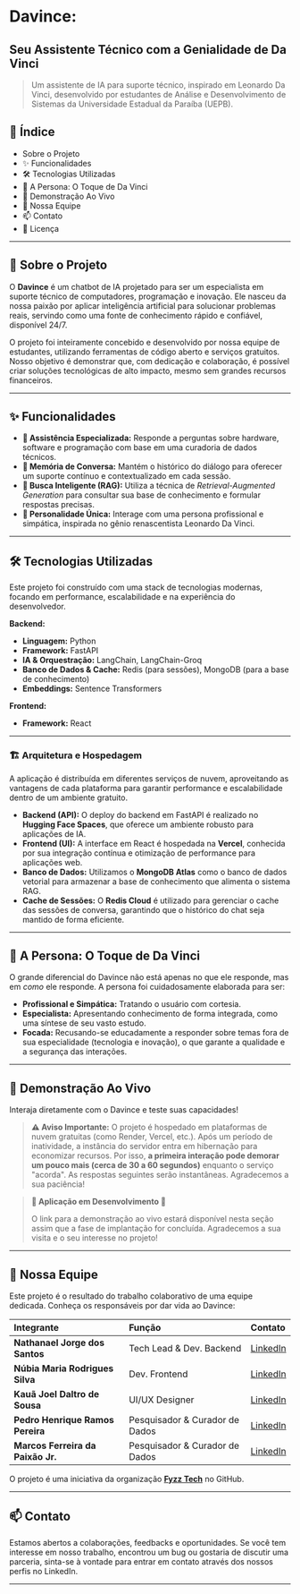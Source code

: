 # Davince:
## Seu Assistente Técnico com a Genialidade de Da Vinci

> Um assistente de IA para suporte técnico, inspirado em Leonardo Da Vinci, desenvolvido por estudantes de Análise e Desenvolvimento de Sistemas da Universidade Estadual da Paraíba (UEPB).

## 📜 Índice

  - Sobre o Projeto
  - ✨ Funcionalidades
  - 🛠️ Tecnologias Utilizadas
  - 🎨 A Persona: O Toque de Da Vinci
  - 🚀 Demonstração Ao Vivo
  - 👥 Nossa Equipe
  - 📫 Contato
  - 📄 Licença

-----

## 📖 Sobre o Projeto

O **Davince** é um chatbot de IA projetado para ser um especialista em suporte técnico de computadores, programação e inovação. Ele nasceu da nossa paixão por aplicar inteligência artificial para solucionar problemas reais, servindo como uma fonte de conhecimento rápido e confiável, disponível 24/7.

O projeto foi inteiramente concebido e desenvolvido por nossa equipe de estudantes, utilizando ferramentas de código aberto e serviços gratuitos. Nosso objetivo é demonstrar que, com dedicação e colaboração, é possível criar soluções tecnológicas de alto impacto, mesmo sem grandes recursos financeiros.

-----

## ✨ Funcionalidades

  - **🧠 Assistência Especializada:** Responde a perguntas sobre hardware, software e programação com base em uma curadoria de dados técnicos.
  - **📜 Memória de Conversa:** Mantém o histórico do diálogo para oferecer um suporte contínuo e contextualizado em cada sessão.
  - **🔎 Busca Inteligente (RAG):** Utiliza a técnica de *Retrieval-Augmented Generation* para consultar sua base de conhecimento e formular respostas precisas.
  - **🎩 Personalidade Única:** Interage com uma persona profissional e simpática, inspirada no gênio renascentista Leonardo Da Vinci.

-----

## 🛠️ Tecnologias Utilizadas

Este projeto foi construído com uma stack de tecnologias modernas, focando em performance, escalabilidade e na experiência do desenvolvedor.

**Backend:**

  - **Linguagem:** Python
  - **Framework:** FastAPI
  - **IA & Orquestração:** LangChain, LangChain-Groq
  - **Banco de Dados & Cache:** Redis (para sessões), MongoDB (para a base de conhecimento)
  - **Embeddings:** Sentence Transformers

**Frontend:**

  - **Framework:** React

-----

### 🏗️ Arquitetura e Hospedagem

A aplicação é distribuída em diferentes serviços de nuvem, aproveitando as vantagens de cada plataforma para garantir performance e escalabilidade dentro de um ambiente gratuito.

- **Backend (API):** O deploy do backend em FastAPI é realizado no **Hugging Face Spaces**, que oferece um ambiente robusto para aplicações de IA.
- **Frontend (UI):** A interface em React é hospedada na **Vercel**, conhecida por sua integração contínua e otimização de performance para aplicações web.
- **Banco de Dados:** Utilizamos o **MongoDB Atlas** como o banco de dados vetorial para armazenar a base de conhecimento que alimenta o sistema RAG.
- **Cache de Sessões:** O **Redis Cloud** é utilizado para gerenciar o cache das sessões de conversa, garantindo que o histórico do chat seja mantido de forma eficiente.

-----

## 🎨 A Persona: O Toque de Da Vinci

O grande diferencial do Davince não está apenas no que ele responde, mas em *como* ele responde. A persona foi cuidadosamente elaborada para ser:

  - **Profissional e Simpática:** Tratando o usuário com cortesia.
  - **Especialista:** Apresentando conhecimento de forma integrada, como uma síntese de seu vasto estudo.
  - **Focada:** Recusando-se educadamente a responder sobre temas fora de sua especialidade (tecnologia e inovação), o que garante a qualidade e a segurança das interações.

-----

## 🚀 Demonstração Ao Vivo

Interaja diretamente com o Davince e teste suas capacidades\!
> **⚠️ Aviso Importante:**
> O projeto é hospedado em plataformas de nuvem gratuitas (como Render, Vercel, etc.). Após um período de inatividade, a instância do servidor entra em hibernação para economizar recursos. Por isso, **a primeira interação pode demorar um pouco mais (cerca de 30 a 60 segundos)** enquanto o serviço "acorda". As respostas seguintes serão instantâneas. Agradecemos a sua paciência\!

> **🚧 Aplicação em Desenvolvimento 🚧**
>
> O link para a demonstração ao vivo estará disponível nesta seção assim que a fase de implantação for concluída. Agradecemos a sua visita e o seu interesse no projeto!

-----

## 👥 Nossa Equipe

Este projeto é o resultado do trabalho colaborativo de uma equipe dedicada. Conheça os responsáveis por dar vida ao Davince:

| Integrante | Função | Contato |
| :--- | :--- | :--- |
| **Nathanael Jorge dos Santos** | Tech Lead & Dev. Backend | [LinkedIn](https://www.linkedin.com/in/jorge-nathanael) |
| **Núbia Maria Rodrigues Silva** | Dev. Frontend | [LinkedIn](https://www.linkedin.com/in/núbia-maria) |
| **Kauã Joel Daltro de Sousa** | UI/UX Designer | [LinkedIn](https://www.linkedin.com/in/kauã-joel) |
| **Pedro Henrique Ramos Pereira** | Pesquisador & Curador de Dados | [LinkedIn](https://www.linkedin.com/in/pedro-henrique-ramos-44424737b) |
| **Marcos Ferreira da Paixão Jr.** | Pesquisador & Curador de Dados | [LinkedIn](https://www.google.com/search?q=https://www.linkedin.com/in/marcos-ferreira-54451132b) |

O projeto é uma iniciativa da organização **[Fyzz Tech](https://github.com/Fyzz-Tech)** no GitHub.

-----

## 📫 Contato

Estamos abertos a colaborações, feedbacks e oportunidades. Se você tem interesse em nosso trabalho, encontrou um bug ou gostaria de discutir uma parceria, sinta-se à vontade para entrar em contato através dos nossos perfis no LinkedIn.

-----
